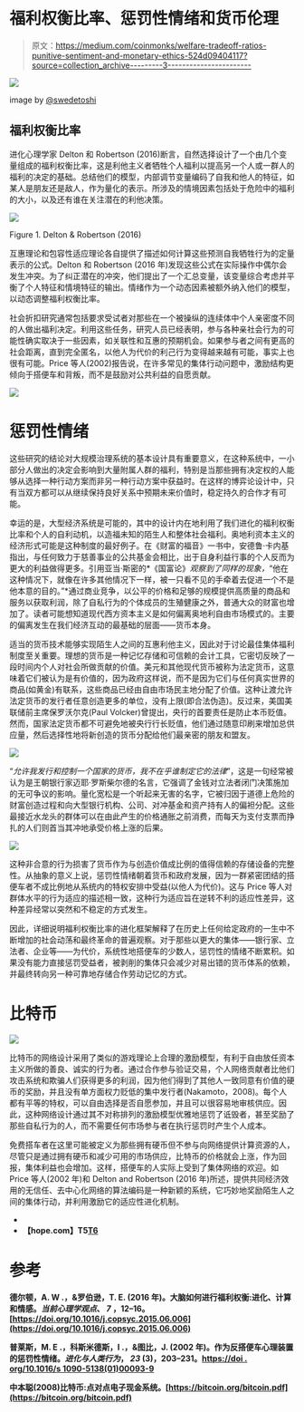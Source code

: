 # 福利权衡比率、惩罚性情绪和货币伦理

> 原文：<https://medium.com/coinmonks/welfare-tradeoff-ratios-punitive-sentiment-and-monetary-ethics-524d09404117?source=collection_archive---------3----------------------->

![](img/85c0c9ee0c6126564c603eae5fb236a7.png)

image by [@swedetoshi](https://twitter.com/swedetoshi)

## **福利权衡比率**

进化心理学家 Delton 和 Robertson (2016)断言，自然选择设计了一个由几个变量组成的福利权衡比率，这是利他主义者牺牲个人福利以提高另一个人或一群人的福利的决定的基础。总结他们的模型，内部调节变量编码了自我和他人的特征，如某人是朋友还是敌人，作为量化的表示。所涉及的情境因素包括处于危险中的福利的大小，以及还有谁在关注潜在的利他决策。

![](img/c2161345e359430a9e187719d54db1ed.png)

Figure 1\. Delton & Robertson (2016)

互惠理论和包容性适应理论各自提供了描述如何计算这些预测自我牺牲行为的定量表示的公式。Delton 和 Robertson (2016 年)发现这些公式在实际操作中偶尔会发生冲突。为了纠正潜在的冲突，他们提出了一个汇总变量，该变量综合考虑并平衡了个人特征和情境特征的输出。情绪作为一个动态因素被额外纳入他们的模型，以动态调整福利权衡比率。

社会折扣研究通常包括要求受试者对那些在一个被操纵的连续体中个人亲密度不同的人做出福利决定。利用这些任务，研究人员已经表明，参与各种亲社会行为的可能性确实取决于一些因素，如关联性和互惠的预期机会。如果参与者之间有更高的社会距离，直到完全匿名，以他人为代价的利己行为变得越来越有可能，事实上也很有可能。Price 等人(2002)报告说，在许多常见的集体行动问题中，激励结构更倾向于搭便车和背叛，而不是鼓励对公共利益的自愿贡献。

![](img/a579b7fdce7f39a365165be379c8e215.png)

# 惩罚性情绪

这些研究的结论对大规模治理系统的基本设计具有重要意义，在这种系统中，一小部分人做出的决定会影响到大量附属人群的福利，特别是当那些拥有决定权的人能够从选择一种行动方案而非另一种行动方案中获益时。在这样的博弈论设计中，只有当双方都可以从继续保持良好关系中预期未来价值时，稳定持久的合作才有可能。

幸运的是，大型经济系统是可能的，其中的设计内在地利用了我们进化的福利权衡比率和个人的自利动机，以造福未知的陌生人和整体社会福利。奥地利资本主义的经济形式可能是这种制度的最好例子。在《财富的福音》一书中，安德鲁·卡内基指出，与任何致力于慈善事业的公共基金会相比，出于自身利益行事的个人反而为更大的利益做得更多。引用亚当·斯密的*《国富论》*观察到了同样的现象，*“他在这种情况下，就像在许多其他情况下一样，被一只看不见的手牵着去促进一个不是他本意的目的。”*通过商业竞争，以公平的价格和足够的规模提供高质量的商品和服务以获取利润，除了自私行为的个体成员的生殖健康之外，普通大众的财富也增加了。读者可能想知道现代西方资本主义是如何偏离奥地利自由市场模式的。主要的偏离发生在我们经济互动的最基础的层面——货币本身。

适当的货币技术能够实现陌生人之间的互惠利他主义，因此对于讨论最佳集体福利制度至关重要。理想的货币是一种记忆存储和可信赖的会计工具，它密切反映了一段时间内个人对社会所做贡献的价值。美元和其他现代货币被称为法定货币，这意味着它们被认为是有价值的，因为政府这样说，而不是因为它们与任何真实世界的商品(如黄金)有联系，这些商品已经由自由市场民主地分配了价值。这种让渡允许法定货币的发行者任意创造更多的单位，没有上限(即合法伪造)。反过来，美国美联储前主席保罗沃尔克(Paul Volcker)曾提出，央行的首要责任是防止本币贬值。然而，国家法定货币都不可避免地被央行行长贬值，他们通过随意印刷来增加总供应量，然后选择性地将新创造的货币分配给他们最亲密的朋友和盟友。

![](img/0e232775323d9d38e940790aa25cfd79.png)

“*允许我发行和控制一个国家的货币，我不在乎谁制定它的法律*”，这是一句经常被认为是王朝银行家迈耶·罗斯柴尔德的名言，它强调了金钱对立法者闭门决策施加的无可争议的影响。量化宽松是一个听起来无害的名字，它被归因于道德上危险的财富创造过程和向大型银行机构、公司、对冲基金和资产持有人的偏袒分配。这些最接近水龙头的群体可以在由此产生的价格通胀之前消费，而每天为支付支票而挣扎的人们则首当其冲地承受价格上涨的后果。

![](img/5df71cf5c45ddecbeaf4189829311d71.png)

这种非合意的行为损害了货币作为与创造价值成比例的值得信赖的存储设备的完整性。从抽象的意义上说，惩罚性情绪朝着货币和政府发展，因为一群紧密团结的搭便车者不成比例地从系统内的特权安排中受益(以他人为代价)。这与 Price 等人对群体水平的行为适应的描述相一致，这种行为适应旨在逆转不利的适应性差异，这种差异经常以突然和不稳定的方式发生。

因此，详细说明福利权衡比率的进化框架解释了在历史上任何给定政府的一生中不断增加的社会动荡和最终革命的普遍观察。对于那些以更大的集体——银行家、立法者、企业等——为代价，系统性地搭便车的少数人，惩罚性的情绪不断累积。如果没有能力直接惩罚受益者，被剥削的集体只会减少对易出错的货币体系的依赖，并最终转向另一种可靠地存储合作劳动记忆的方式。

# 比特币

![](img/ff31ba5d2ac8b80a9d32278730a53948.png)

比特币的网络设计采用了类似的游戏理论上合理的激励模型，有利于自由放任资本主义所做的善良、诚实的行为者。通过合作参与验证交易，个人网络贡献者比他们攻击系统和欺骗人们获得更多的利润，因为他们得到了其他人一致同意有价值的硬币的奖励，并且没有单方面权力贬低的集中发行者(Nakamoto，2008)。每个人都有平等的特权，可以自由选择是否自愿参加，并且可以很容易地审核供应。因此，这种网络设计通过其不对称排列的激励模型优雅地惩罚了诋毁者，甚至奖励了那些自私行为的人，而不需要任何市场参与者在执行惩罚时产生个人成本。

免费搭车者在这里可能被定义为那些拥有硬币但不参与向网络提供计算资源的人，尽管只是通过拥有硬币和减少可用的市场供应，比特币的价格就会上涨，作为回报，集体利益也会增加。这样，搭便车的人实际上受到了集体网络的欢迎。如 Price 等人(2002 年)和 Delton and Robertson (2016 年)所述，提供共同经济效用的无信任、去中心化网络的算法编码是一种新颖的系统，它巧妙地奖励陌生人之间的集体行动，并利用激励它的适应性进化机制。

*   [](http://www.fuckfiat.com)
*   **【hope.com】T5[T6](http://www.hope.com)**

# **参考**

**德尔顿，A. W .，&罗伯逊，T. E. (2016 年)。大脑如何进行福利权衡:进化、计算和情感。*当前心理学观点*、 *7* ，12–16。[https://doi.org/10.1016/j.copsyc.2015.06.006](https://doi.org/10.1016/j.copsyc.2015.06.006)**

**普莱斯，M. E .，科斯米德斯，l .，&图比，J. (2002 年)。作为反搭便车心理装置的惩罚性情绪。*进化与人类行为*， *23* (3)，203–231。[https://doi . org/10.1016/s 1090-5138(01)00093-9](https://doi.org/10.1016/S1090-5138(01)00093-9)**

**中本聪(2008)比特币:点对点电子现金系统。[https://bitcoin.org/bitcoin.pdf](https://bitcoin.org/bitcoin.pdf)**